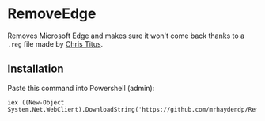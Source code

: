 # RemoveEdge
Removes Microsoft Edge and makes sure it won't come back thanks to a `.reg` file made by [Chris Titus](https://christitus.com).
## Installation
Paste this command into Powershell (admin):
```
iex ((New-Object System.Net.WebClient).DownloadString('https://github.com/mrhaydendp/RemoveEdge/raw/main/RemoveEdge.ps1'))
```
